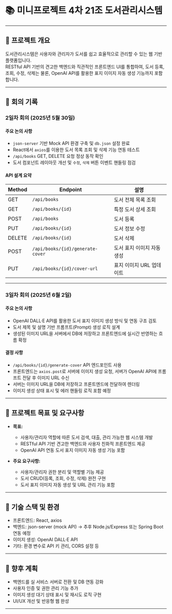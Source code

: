# 📚 미니프로젝트 4차 21조 도서관리시스템

---

## 📘 프로젝트 개요

도서관리시스템은 사용자와 관리자가 도서를 쉽고 효율적으로 관리할 수 있는 웹 기반 플랫폼입니다.  
RESTful API 기반의 견고한 백엔드와 직관적인 프론트엔드 UI를 통합하여, 도서 등록, 조회, 수정, 삭제는 물론, OpenAI API를 활용한 표지 이미지 자동 생성 기능까지 포함합니다.

---

## 📅 회의 기록

### 2일차 회의 (2025년 5월 30일)

#### 주요 논의 사항

- `json-server` 기반 Mock API 환경 구축 및 `db.json` 설정 완료  
- React에서 `axios`를 이용한 도서 목록 조회 및 삭제 기능 연동 테스트  
- `/api/books` GET, DELETE 요청 정상 동작 확인  
- 도서 컴포넌트 레이아웃 개선 및 `수정`, `삭제` 버튼 이벤트 핸들링 점검  

#### API 설계 요약

| Method | Endpoint                          | 설명                      |
| ------ | -------------------------------- | ------------------------- |
| GET    | `/api/books`                     | 도서 전체 목록 조회        |
| GET    | `/api/books/{id}`                | 특정 도서 상세 조회        |
| POST   | `/api/books`                    | 도서 등록                 |
| PUT    | `/api/books/{id}`                | 도서 정보 수정             |
| DELETE | `/api/books/{id}`                | 도서 삭제                 |
| POST   | `/api/books/{id}/generate-cover` | 도서 표지 이미지 자동 생성 |
| PUT    | `/api/books/{id}/cover-url`     | 표지 이미지 URL 업데이트    |

---

### 3일차 회의 (2025년 6월 2일)

#### 주요 논의 사항

- OpenAI DALL·E API를 활용한 도서 표지 이미지 생성 방식 및 연동 구조 검토  
- 도서 제목 및 설명 기반 프롬프트(Prompt) 생성 로직 설계  
- 생성된 이미지 URL을 서버에서 DB에 저장하고 프론트엔드에 실시간 반영하는 흐름 확정  

#### 결정 사항

- `/api/books/{id}/generate-cover` API 엔드포인트 사용  
- 프론트엔드는 `axios.post`로 서버에 이미지 생성 요청, 서버가 OpenAI API에 프롬프트 전달 후 이미지 URL 수신  
- 서버는 이미지 URL을 DB에 저장하고 프론트엔드에 전달하여 렌더링  
- 이미지 생성 상태 표시 및 에러 핸들링 로직 포함 예정

---

## 🎯 프로젝트 목표 및 요구사항

- **목표:**  
  - 사용자/관리자 역할에 따른 도서 검색, 대출, 관리 가능한 웹 시스템 개발  
  - RESTful API 기반 견고한 백엔드와 사용자 친화적 프론트엔드 제공  
  - OpenAI API 연동 도서 표지 이미지 자동 생성 기능 포함

- **주요 요구사항:**  
  - 사용자/관리자 권한 분리 및 역할별 기능 제공  
  - 도서 CRUD(등록, 조회, 수정, 삭제) 완전 구현  
  - 도서 표지 이미지 자동 생성 및 URL 관리 기능 포함

---

## 📂 기술 스택 및 환경

- 프론트엔드: React, axios  
- 백엔드: json-server (mock API) → 추후 Node.js/Express 또는 Spring Boot 연동 예정  
- 이미지 생성: OpenAI DALL·E API  
- 기타: 환경 변수로 API 키 관리, CORS 설정 등

---

## 📌 향후 계획

- 백엔드를 실 서비스 서버로 전환 및 DB 연동 강화  
- 사용자 인증 및 권한 관리 기능 추가  
- 이미지 생성 대기 상태 표시 및 재시도 로직 구현  
- UI/UX 개선 및 반응형 웹 완성

---

